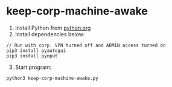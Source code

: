 # keep-corp-machine-awake

1. Install Python from [python.org](https://python.org)
2. Install dependencies below:

```
// Run with corp. VPN turned off and ADMIN access turned on
pip3 install pyautogui
pip3 install pynput
```

3. Start program:

```
python3 keep-corp-machine-awake.py
```

